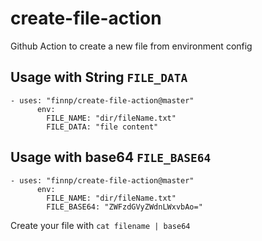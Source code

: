 # create-file-action
Github Action to create a new file from environment config

## Usage with String `FILE_DATA`

```workflow
- uses: "finnp/create-file-action@master"
      env:
        FILE_NAME: "dir/fileName.txt"
        FILE_DATA: "file content"
```

## Usage with base64 `FILE_BASE64`

```workflow
- uses: "finnp/create-file-action@master"
      env:
        FILE_NAME: "dir/fileName.txt"
        FILE_BASE64: "ZWFzdGVyZWdnLWxvbAo="
```

Create your file with `cat filename | base64`
